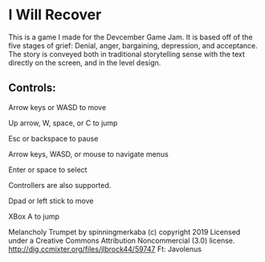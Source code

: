 # I Will Recover

This is a game I made for the Devcember Game Jam. It is based off of the five stages of grief: Denial, anger, bargaining, depression, and acceptance. The story is conveyed both in traditional storytelling sense with the text directly on the screen, and in the level design.

## Controls:

Arrow keys or WASD to move

Up arrow, W, space, or C to jump

Esc or backspace to pause

Arrow keys, WASD, or mouse to navigate menus

Enter or space to select


Controllers are also supported.

Dpad or left stick to move

XBox A to jump

Melancholy Trumpet  by spinningmerkaba (c) copyright 2019 Licensed under a Creative Commons Attribution Noncommercial  (3.0) license. http://dig.ccmixter.org/files/jlbrock44/59747 Ft: Javolenus
